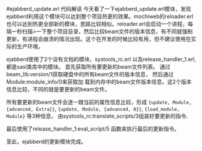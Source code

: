 #ejabberd_update.erl 代码解读
今天看了一下ejabberd_update.erl模块，发现ejabberd利用这个模块可以达到整个项目热更的效果。mochiweb的reloader.erl也可以达到热更全部新的模块，思路比较相似。reloader.erl会启动一个进程，每隔一秒扫描>一下整个项目目录，然后比较beam文件的版本信息，有不同就强制更新，有进程会崩溃的情况出现。这个在开发的时候比较有用，但不建议使用在实际的生产环境。

ejabberd使用了2个没有文档的模块，systools_rc.erl 以及release_handler_1.erl, 都是sasl类库中的模块。
首先获取所有要更新的beam文件列表。 通过beam_lib:version/1获取硬盘中的所有beam文件的版本信息， 然后通过Module:module_info/0来获取加
载到内存中的beam文件版本信息。这2个版本信息比较，不同的就是要更新的beam文件。

所有要更新的beam文件会逐一跟当前的属性信息比较，形成
`{update, Module, {advanced, Extra}}`,
`{update, Module, {advanced, 0}}`,
`{load_module, Module}` 等3种信息， 由systools_rc:translate_scripts/3组装好要更新的指令.

最后使用了release_handler_1:eval_script/5 函数来执行最后的更新指令。

至此，ejabberd的更新模块完成。
